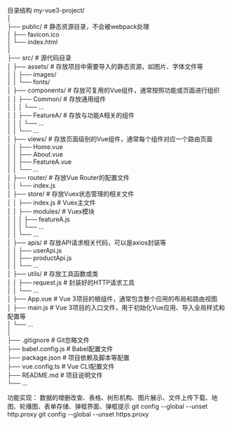 目录结构
my-vue3-project/  
│  
├── public/                       # 静态资源目录，不会被webpack处理  
│   ├── favicon.ico  
│   └── index.html  
│  
├── src/                          # 源代码目录  
│   ├── assets/                   # 存放项目中需要导入的静态资源，如图片、字体文件等  
│   │   ├── images/  
│   │   └── fonts/  
│   ├── components/               # 存放可复用的Vue组件，通常按照功能或页面进行组织  
│   │   ├── Common/               # 存放通用组件  
│   │   │   └── ...  
│   │   ├── FeatureA/             # 存放与功能A相关的组件  
│   │   │   └── ...  
│   │   └── ...  
│   ├── views/                    # 存放页面级别的Vue组件，通常每个组件对应一个路由页面  
│   │   ├── Home.vue  
│   │   ├── About.vue  
│   │   ├── FeatureA.vue  
│   │   └── ...  
│   ├── router/                   # 存放Vue Router的配置文件  
│   │   └── index.js  
│   ├── store/                    # 存放Vuex状态管理的相关文件  
│   │   ├── index.js              # Vuex主文件  
│   │   ├── modules/              # Vuex模块  
│   │   │   ├── featureA.js  
│   │   │   └── ...  
│   │   └── ...  
│   ├── apis/                     # 存放API请求相关代码，可以是axios封装等  
│   │   ├── userApi.js  
│   │   ├── productApi.js  
│   │   └── ...  
│   ├── utils/                    # 存放工具函数或类  
│   │   ├── request.js            # 封装好的HTTP请求工具  
│   │   └── ...  
│   ├── App.vue                   # Vue 3项目的根组件，通常包含整个应用的布局和路由视图  
│   ├── main.js                   # Vue 3项目的入口文件，用于初始化Vue应用、导入全局样式和配置等  
│   └── ...  
│  
├── .gitignore                    # Git忽略文件  
├── babel.config.js               # Babel配置文件  
├── package.json                  # 项目依赖及脚本等配置  
├── vue.config.ts                 # Vue CLI配置文件  
├── README.md                     # 项目说明文件  
└── ...


功能实现：
数据的增删改查、表格、树形机构、图片展示、文件上传下载、地图、轮播图、表单存储、弹框界面、弹框提示
git config --global --unset http.proxy
git config --global --unset https.proxy
